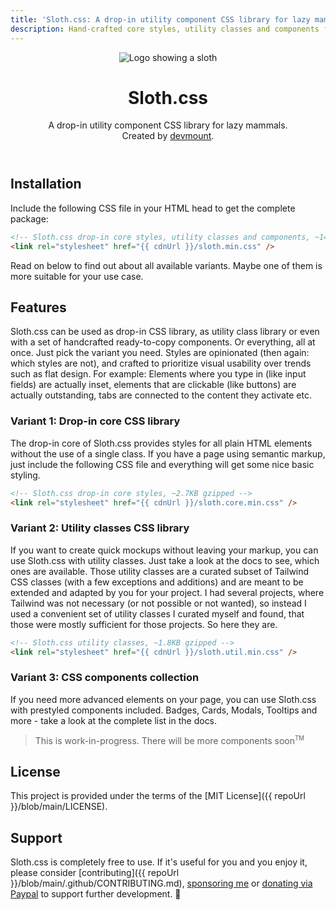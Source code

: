 ```yaml
---
title: 'Sloth.css: A drop-in utility component CSS library for lazy mammals.'
description: Hand-crafted core styles, utility classes and components for dropping in.
---
```


<header role="banner" class="text-center">
  <img src="/assets/images/logo.svg" alt="Logo showing a sloth" class="w-32 h-32 rounded-full">
  <h1 class="m-2">Sloth.css</h1>
  <p>
    A drop-in utility component CSS library for lazy mammals.<br />
    Created by <a href="https://github.com/devmount">devmount</a>.
  </p>
</header>

## Installation

Include the following CSS file in your HTML head to get the complete package:

```html
<!-- Sloth.css drop-in core styles, utility classes and components, ~14.5KB gzipped -->
<link rel="stylesheet" href="{{ cdnUrl }}/sloth.min.css" />
```

Read on below to find out about all available variants. Maybe one of them is more suitable for your use case.

## Features

Sloth.css can be used as drop-in CSS library, as utility class library or even with a set of handcrafted ready-to-copy components. Or everything, all at once. Just pick the variant you need. Styles are opinionated (then again: which styles are not), and crafted to prioritize visual usability over trends such as flat design. For example: Elements where you type in (like input fields) are actually inset, elements that are clickable (like buttons) are actually outstanding, tabs are connected to the content they activate etc.

### Variant 1: Drop-in core CSS library

The drop-in core of Sloth.css provides styles for all plain HTML elements without the use of a single class. If you have a page using semantic markup, just include the following CSS file and everything will get some nice basic styling.

```html
<!-- Sloth.css drop-in core styles, ~2.7KB gzipped -->
<link rel="stylesheet" href="{{ cdnUrl }}/sloth.core.min.css" />
```

### Variant 2: Utility classes CSS library

If you want to create quick mockups without leaving your markup, you can use Sloth.css with utility classes. Just take a look at the docs to see, which ones are available. Those utility classes are a curated subset of Tailwind CSS classes (with a few exceptions and additions) and are meant to be extended and adapted by you for your project. I had several projects, where Tailwind was not necessary (or not possible or not wanted), so instead I used a convenient set of utility classes I curated myself and found, that those were mostly sufficient for those projects. So here they are.

```html
<!-- Sloth.css utility classes, ~1.8KB gzipped -->
<link rel="stylesheet" href="{{ cdnUrl }}/sloth.util.min.css" />
```

### Variant 3: CSS components collection

If you need more advanced elements on your page, you can use Sloth.css with prestyled components included. Badges, Cards, Modals, Tooltips and more - take a look at the complete list in the docs.

> This is work-in-progress. There will be more components soon<sup><small>TM</small></sup>

## License

This project is provided under the terms of the [MIT License]({{ repoUrl }}/blob/main/LICENSE).

## Support

Sloth.css is completely free to use. If it's useful for you and you enjoy it, please consider [contributing]({{ repoUrl }}/blob/main/.github/CONTRIBUTING.md), [sponsoring me](https://github.com/sponsors/devmount) or [donating via Paypal](https://paypal.me/devmount) to support further development. 🧡
